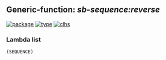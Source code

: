 ## Generic-function: ***sb-sequence:reverse***
[![package](https://img.shields.io/badge/Package-SB--SEQUENCE-5f9ea0.svg?style=social&colorA=999999)](../) [![type](https://img.shields.io/badge/Type-Generic--Function-5f9ea0.svg?style=social&colorA=999999)](../#generic-function) [![clhs](https://img.shields.io/badge/CLHS-REVERSE-5f9ea0.svg?style=social&colorA=999999)](http://www.lispworks.com/documentation/HyperSpec/Body/f_revers.htm) 
### Lambda list
```
(SEQUENCE)
```
